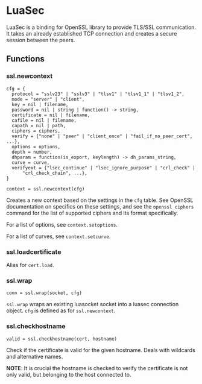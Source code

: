 LuaSec
======

LuaSec is a binding for OpenSSL library to provide TLS/SSL communication. It
takes an already established TCP connection and creates a secure session
between the peers.

Functions
---------

### ssl.newcontext ###

    cfg = {
      protocol = "sslv23" | "sslv3" | "tlsv1" | "tlsv1_1" | "tlsv1_2",
      mode = "server" | "client",
      key = nil | filename,
      password = nil | string | function() -> string,
      certificate = nil | filename,
      cafile = nil | filename,
      capath = nil | path,
      ciphers = ciphers,
      verify = {"none" | "peer" | "client_once" | "fail_if_no_peer_cert", ...},
      options = options,
      depth = number,
      dhparam = function(is_export, keylength) -> dh_params_string,
      curve = curve,
      verifyext = {"lsec_continue" | "lsec_ignore_purpose" | "crl_check" |
          "crl_check_chain", ...},
    }

    context = ssl.newcontext(cfg)

Creates a new context based on the settings in the `cfg` table.
See OpenSSL documentation on specifics on these settings, and see the `openssl
ciphers` command for the list of supported ciphers and its format specifically.

For a list of options, see `context.setoptions`.

For a list of curves, see `context.setcurve`.

### ssl.loadcertificate ###
Alias for `cert.load`.

### ssl.wrap ###

    conn = ssl.wrap(socket, cfg)

`ssl.wrap` wraps an existing luasocket socket into a luasec connection object.
`cfg` is defined as for `ssl.newcontext`.

### ssl.checkhostname ###

    valid = ssl.checkhostname(cert, hostname)

Check if the certificate is valid for the given hostname. Deals with wildcards
and alternative names.

**NOTE**: It is crucial the hostname is checked to verify the certificate is
not only valid, but belonging to the host connected to.
